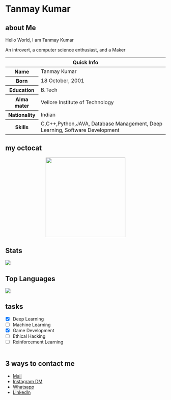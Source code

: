 # Tanmay Kumar

## about Me

Hello World, I am Tanmay Kumar

An introvert, a computer science enthusiast, and a Maker
<table>
<thead>
<tr>
<th colspan="2">Quick Info</th>
</tr>
</thead>
<tbody>
<tr><th scope='row'>Name</th><td>Tanmay Kumar</td></tr>
<tr><th scope='row'>Born</th><td><time datetime="2001-10-18 08:00">18 October, 2001</time></td></tr>
<tr><th scope='row'>Education</th><td>B.Tech</td></tr>
<tr><th scope='row'>Alma mater</th><td>Vellore Institute of Technology</td></tr>
<tr><th scope='row'>Nationality</th><td>Indian</td></tr>
<tr><th scope='row'>Skills</th><td>C,C++,Python,JAVA, Database Management, Deep Learning, Software Development</td></tr>
</tbody>
</table>

## my octocat
<p align = "center">
<img src = "https://user-images.githubusercontent.com/72539289/114390435-e5b18600-9bb3-11eb-9240-203005e38b7e.jpg" width="250" height="250" />
</p>

## Stats
![](https://github-readme-stats.vercel.app/api?username=TanmayKumar-EngStud&hide=stars,issues)

## Top Languages
![](https://github-readme-stats.vercel.app/api/top-langs/?username=TanmayKumar-EngStud&layout=compact)
## tasks
- [X] Deep Learning
- [ ] Machine Learning 
- [X] Game Development
- [ ] Ethical Hacking
- [ ] Reinforcement Learning
<br><br>
## 3 ways to contact me

<ul>
<li><a href="mailto:tanmay44a@gmail.com" rel="me">Mail</a></li>
<li><a href="https://www.instagram.com/Tanmay._.kumar.__/" rel="me">Instagram DM</a></li>
<li><a href="https://wa.me/7296876969?text=Hi" rel="me">Whatsapp</a>
</li>
<li><a href="https://www.linkedin.com/in/tanmay-kumar-55a8a81a5" rel="me">LinkedIn</a> </li>
</ul>
